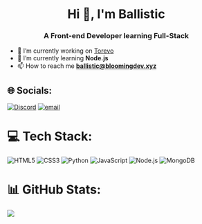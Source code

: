 <h1 align="center">Hi 👋, I'm Ballistic</h1>
<h3 align="center">A Front-end Developer learning Full-Stack</h3>

- 🔭 I’m currently working on [Torevo](https://torevo.xyz)
- 🌱 I’m currently learning **Node.js**
- 📫 How to reach me **ballistic@bloomingdev.xyz**

## 🌐 Socials:
[![Discord](https://img.shields.io/badge/Discord-%237289DA.svg?logo=discord&logoColor=white)](https://discord.gg/EDJJeJG3JN) [![email](https://img.shields.io/badge/Email-D14836?logo=gmail&logoColor=white)](mailto:ballistic@bloomingdev.xyz) 

# 💻 Tech Stack:
![HTML5](https://img.shields.io/badge/html5-%23E34F26.svg?style=flat&logo=html5&logoColor=white)
![CSS3](https://img.shields.io/badge/css3-%231572B6.svg?style=flat&logo=css3&logoColor=white)
![Python](https://img.shields.io/badge/python-%233776AB.svg?style=flat&logo=python&logoColor=white)
![JavaScript](https://img.shields.io/badge/javascript-%23F7DF1E.svg?style=flat&logo=javascript&logoColor=black)
![Node.js](https://img.shields.io/badge/node.js-%23339933.svg?style=flat&logo=node.js&logoColor=white)
![MongoDB](https://img.shields.io/badge/mongodb-%2347A248.svg?style=flat&logo=mongodb&logoColor=white)
# 📊 GitHub Stats:
![](https://nirzak-streak-stats.vercel.app/?user=MadBallistic&theme=gotham&hide_border=false)
